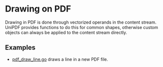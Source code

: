 # Drawing on PDF
Drawing in PDF is done through vectorized operands in the content stream.
UniPDF provides functions to do this for common shapes, otherwise custom
objects can always be applied to the content stream directly.

## Examples

- [pdf_draw_line.go](pdf_draw_line.go) draws a line in a new PDF file.
